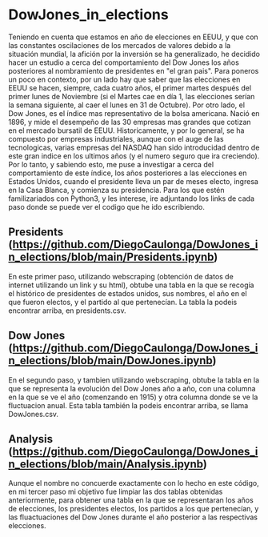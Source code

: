# DowJones_in_elections
Teniendo en cuenta que estamos en año de elecciones en EEUU, y que con las constantes oscilaciones de los mercados de valores debido a la situación mundial, la afición por la inversión se ha generalizado, he decidido hacer un estudio a cerca del comportamiento del Dow Jones los años posteriores al nombramiento de presidentes en "el gran pais". Para poneros un poco en contexto, por un lado hay que saber que las elecciones en EEUU se hacen, siempre, cada cuatro años, el primer martes después del primer lunes de Noviembre (si el Martes cae en día 1, las elecciones serían la semana siguiente, al caer el lunes en 31 de Octubre). Por otro lado, el Dow Jones, es el índice mas representativo de la bolsa americana. Nació en 1896, y mide el desempeño de las 30 empresas mas grandes que cotizan en el mercado bursatil de EEUU. Historicamente, y por lo general, se ha compuesto por empresas industriales, aunque con el auge de las tecnologicas, varias empresas del NASDAQ han sido introducidad dentro de este gran indice en los ultimos años (y el numero seguro que ira creciendo). 
Por lo tanto, y sabiendo esto, me puse a investigar a cerca del comportamiento de este índice, los años posteriores a las elecciones en Estados Unidos, cuando el presidente lleva un par de meses electo, ingresa en la Casa Blanca, y comienza su presidencia. 
Para los que estén familizariados con Python3, y les interese, ire adjuntando los links de cada paso donde se puede ver el codigo que he ido escribiendo.

## Presidents (https://github.com/DiegoCaulonga/DowJones_in_elections/blob/main/Presidents.ipynb)
En este primer paso, utilizando webscraping (obtención de datos de internet utilizando un link y su html), obtube una tabla en la que se recogía el histórico de presidentes de estados unidos, sus nombres, el año en el que fueron electos, y el partido al que pertenecían. La tabla la podeis encontrar arriba, en presidents.csv.

## Dow Jones (https://github.com/DiegoCaulonga/DowJones_in_elections/blob/main/DowJones.ipynb)
En el segundo paso, y tambien utilizando webscraping, obtube la tabla en la que se representa la evolución del Dow Jones año a año, con una columna en la que se ve el año (comenzando en 1915) y otra columna donde se ve la fluctuacion anual. Esta tabla también la podeis encontrar arriba, se llama DowJones.csv.

## Analysis (https://github.com/DiegoCaulonga/DowJones_in_elections/blob/main/Analysis.ipynb)
Aunque el nombre no concuerde exactamente con lo hecho en este código, en mi tercer paso mi objetivo fue limpiar las dos tablas obtenidas anteriormente, para obtener una tabla en la que se representaran los años de elecciones, los presidentes electos, los partidos a los que pertenecían, y las fluactuaciones del Dow Jones durante el año posterior a las respectivas elecciones. 

